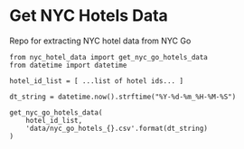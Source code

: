 # Get NYC Hotels Data
Repo for extracting NYC hotel data from NYC Go


```
from nyc_hotel_data import get_nyc_go_hotels_data
from datetime import datetime

hotel_id_list = [ ...list of hotel ids... ] 

dt_string = datetime.now().strftime("%Y-%d-%m_%H-%M-%S")

get_nyc_go_hotels_data(
    hotel_id_list, 
    'data/nyc_go_hotels_{}.csv'.format(dt_string)
)
```